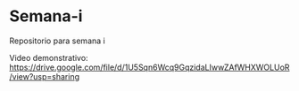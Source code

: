 # Semana-i
Repositorio para semana i

Video demonstrativo: https://drive.google.com/file/d/1U5Sqn6Wcq9GqzidaLIwwZAfWHXWOLUoR/view?usp=sharing
